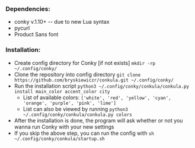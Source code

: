 ### Dependencies:

- conky v.1.10+ -- due to new Lua syntax
- pycurl
- Product Sans font

### Installation:

- Create config directory for Conky [if not exists] `mkdir -rp ~/.config/conky/`
- Clone the repository into config directory `git clone https://github.com/bryskiewiczr/conkula.git ~/.config/conky/`
- Run the installation script `python3 ~/.config/conky/conkula/conkula.py install main_color accent_color city` 
    - List of available colors: `['white', 'red', 'yellow', 'cyan', 'orange', 'purple', 'pink', 'lime']`
    - List can also be viewed by running `python3 ~/.config/conky/conkula/conkula.py colors`
- After the installation is done, the program will ask whether or not you wanna run Conky with your new settings
- If you skip the above step, you can run the config with `sh ~/.config/conky/conkula/startup.sh`